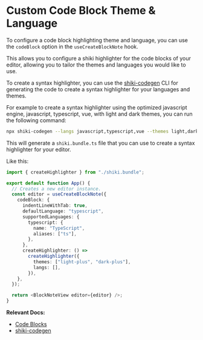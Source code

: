 # Custom Code Block Theme & Language

To configure a code block highlighting theme and language, you can use the `codeBlock` option in the `useCreateBlockNote` hook.

This allows you to configure a shiki highlighter for the code blocks of your editor, allowing you to tailor the themes and languages you would like to use.

To create a syntax highlighter, you can use the [shiki-codegen](https://shiki.style/packages/codegen) CLI for generating the code to create a syntax highlighter for your languages and themes.

For example to create a syntax highlighter using the optimized javascript engine, javascript, typescript, vue, with light and dark themes, you can run the following command:

```bash
npx shiki-codegen --langs javascript,typescript,vue --themes light,dark --engine javascript --precompiled ./shiki.bundle.ts
```

This will generate a `shiki.bundle.ts` file that you can use to create a syntax highlighter for your editor.

Like this:

```ts
import { createHighlighter } from "./shiki.bundle";

export default function App() {
  // Creates a new editor instance.
  const editor = useCreateBlockNote({
    codeBlock: {
      indentLineWithTab: true,
      defaultLanguage: "typescript",
      supportedLanguages: {
        typescript: {
          name: "TypeScript",
          aliases: ["ts"],
        },
      },
      createHighlighter: () =>
        createHighlighter({
          themes: ["light-plus", "dark-plus"],
          langs: [],
        }),
    },
  });

  return <BlockNoteView editor={editor} />;
}
```

**Relevant Docs:**

- [Code Blocks](/docs/features/blocks/code-blocks)
- [shiki-codegen](https://shiki.style/packages/codegen)
